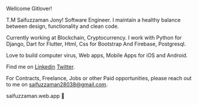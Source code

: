 Wellcome Gitlover!

T.M Saifuzzaman Jony! Software Engineer. I maintain a healthy balance between design, functionality and clean code.

Currently working at Blockchain, Cryptocurrency. I work with Python for Django, Dart for Flutter, Html, Css for Bootstrap And Firebase, Postgresql.

Love to build computer virus, Web apps, Mobile Apps for iOS and Android.

Find me on <a href="https://www.linkedin.com/in/t-m-saifuzzaman-jony-4994941ba/">Linkedin</a> <a href="https://twitter.com/t_saifuzzaman">Twitter</a>.

For Contracts, Freelance, Jobs or other Paid opportunities, please reach out to me on saifuzzaman28038@gmail.com.

saifuzzaman.web.app 🚀

<!---
sawrisa/sawrisa is a ✨ special ✨ repository because its `README.md` (this file) appears on your GitHub profile.
You can click the Preview link to take a look at your changes.
--->
